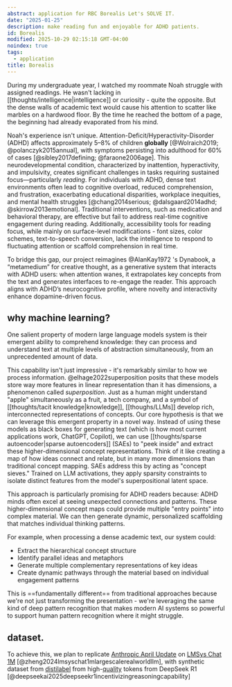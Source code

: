```yaml
---
abstract: application for RBC Borealis Let's SOLVE IT.
date: "2025-01-25"
description: make reading fun and enjoyable for ADHD patients.
id: Borealis
modified: 2025-10-29 02:15:18 GMT-04:00
noindex: true
tags:
  - application
title: Borealis
---
```


<!-- Your outline should include the following: -->
<!---->
<!-- 500–1000 words -->
<!---->
<!-- - Why that problem is important to your team and/or your community; -->
<!-- - Why your team believes Machine Learning could help solve this problem, and two to three potential datasets to use. -->

During my undergraduate year, I watched my roommate Noah struggle with assigned readings. He wasn't lacking in [[thoughts/intelligence|intelligence]] or curiosity - quite the opposite. But the dense walls of academic text would cause his attention to scatter like marbles on a hardwood floor. By the time he reached the bottom of a page, the beginning had already evaporated from his mind.

Noah's experience isn't unique. Attention-Deficit/Hyperactivity-Disorder (ADHD) affects approximately 5–8% of children **globally** [@Wolraich2019; @polanczyk2015annual], with symptoms persisting into adulthood for 60% of cases [@sibley2017defining; @faraone2006age]. This neurodevelopmental condition, characterized by inattention, hyperactivity, and impulsivity, creates significant challenges in tasks requiring sustained focus—particularly _reading_. For individuals with ADHD, dense text environments often lead to cognitive overload, reduced comprehension, and frustration, exacerbating educational disparities, workplace inequities, and mental health struggles [@chang2014serious; @dalsgaard2014adhd; @skirrow2013emotional]. Traditional interventions, such as medication and behavioral therapy, are effective but fail to address real-time cognitive engagement during reading. Additionally, accessibility tools for reading focus, while mainly on surface-level modifications - font sizes, color schemes, text-to-speech conversion, lack the intelligence to respond to fluctuating attention or scaffold comprehension in real time.

To bridge this gap, our project reimagines @AlanKay1972 's Dynabook, a “metamedium” for creative thought, as a generative system that interacts with ADHD users: when attention wanes, it extrapolates key concepts from the text and generates interfaces to re-engage the reader. This approach aligns with ADHD’s neurocognitive profile, where novelty and interactivity enhance dopamine-driven focus.

## why machine learning?

One salient property of modern large language models system is their emergent ability to comprehend knowledge: they can process and understand text at multiple levels of abstraction simultaneously, from an unprecedented amount of data.

This capability isn't just impressive - it's remarkably similar to how we process information. @elhage2022superposition posits that these models store way more features in linear representation than it has dimensions, a phenomenon called _superposition_. Just as a human might understand "apple" simultaneously as a fruit, a tech company, and a symbol of [[thoughts/tacit knowledge|knowledge]], [[thoughs/LLMs]] develop rich, interconnected representations of concepts.
Our core hypothesis is that we can leverage this emergent property in a novel way. Instead of using these models as black boxes for generating text (which is how most current applications work, ChatGPT, Copilot), we can use [[thoughts/sparse autoencoder|sparse autoencoders]] (SAEs) to "peek inside" and extract these higher-dimensional concept representations. Think of it like creating a map of how ideas connect and relate, but in many more dimensions than traditional concept mapping.
SAEs address this by acting as "concept sieves." Trained on LLM activations, they apply sparsity constraints to isolate distinct features from the model's superpositional latent space.

This approach is particularly promising for ADHD readers because: ADHD minds often excel at seeing unexpected connections and patterns. These higher-dimensional concept maps could provide multiple "entry points" into complex material. We can then generate dynamic, personalized scaffolding that matches individual thinking patterns.

For example, when processing a dense academic text, our system could:

- Extract the hierarchical concept structure
- Identify parallel ideas and metaphors
- Generate multiple complementary representations of key ideas
- Create dynamic pathways through the material based on individual engagement patterns

This is ==fundamentally different== from traditional approaches because we're not just transforming the presentation - we're leveraging the same kind of deep pattern recognition that makes modern AI systems so powerful to support human pattern recognition where it might struggle.

## dataset.

To achieve this, we plan to replicate [Anthropic April Update](https://transformer-circuits.pub/2024/april-update/index.html) on [LMSys Chat 1M](https://huggingface.co/datasets/lmsys/lmsys-chat-1m) [@zheng2024lmsyschat1mlargescalerealworldllm], with synthetic dataset from [distilabel](https://github.com/argilla-io/distilabel) from high-[quality](https://github.com/huggingface/open-r1) tokens from DeepSeek R1 [@deepseekai2025deepseekr1incentivizingreasoningcapability]

<!-- I'm currently working at BentoML as a Software Engineer focus on LLMs inference, where I'm currently shepherding structured decoding support https://github.com/vllm-project/vllm/issues/11908 in https://github.com/vllm-project/vllm. I created and lead https://github.com/bentoml/OpenLLM, where you can run any open-source LLMs as a OpenAI-compatible endpoint through a simple command. I also maintain https://github.com/jackyzha0/quartz, which is a static-site generator that transforms Markdown into fully functional websites; https://github.com/yetone/avante.nvim, or Cursor-like IDE for Neovim. I was also Hack The North 2021 Finalist, where we built a real time navigation tool for finding the safest path. I fine-tuned a Gaussian Mixture Model on past assault data provided by the Toronto Police Department, and provided a heat-map to instruct the users where not to go. Currently, I'm working on morph, a file-over-app text editor that helps you develop better intuition as a writer, as part of the capstone project. -->
